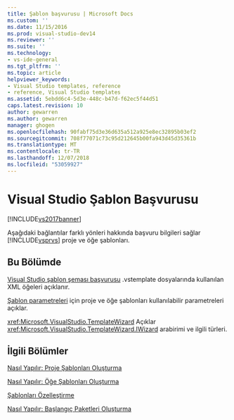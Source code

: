 ```yaml
---
title: Şablon başvurusu | Microsoft Docs
ms.custom: ''
ms.date: 11/15/2016
ms.prod: visual-studio-dev14
ms.reviewer: ''
ms.suite: ''
ms.technology:
- vs-ide-general
ms.tgt_pltfrm: ''
ms.topic: article
helpviewer_keywords:
- Visual Studio templates, reference
- reference, Visual Studio templates
ms.assetid: 5ebdd6c4-5d3e-448c-b47d-f62ec5f44d51
caps.latest.revision: 10
author: gewarren
ms.author: gewarren
manager: ghogen
ms.openlocfilehash: 90fabf75d3e36d635a512a925e8ec32895b03ef2
ms.sourcegitcommit: 708f77071c73c95d212645b00fa943d45d35361b
ms.translationtype: MT
ms.contentlocale: tr-TR
ms.lasthandoff: 12/07/2018
ms.locfileid: "53059927"
---
```

# <a name="visual-studio-template-reference"></a>Visual Studio Şablon Başvurusu
[!INCLUDE[vs2017banner](../includes/vs2017banner.md)]

Aşağıdaki bağlantılar farklı yönleri hakkında başvuru bilgileri sağlar [!INCLUDE[vsprvs](../includes/vsprvs-md.md)] proje ve öğe şablonları.

## <a name="in-this-section"></a>Bu Bölümde
 [Visual Studio şablon şeması başvurusu](../extensibility/visual-studio-template-schema-reference.md) .vstemplate dosyalarında kullanılan XML öğeleri açıklanır.

 [Şablon parametreleri](../ide/template-parameters.md) için proje ve öğe şablonları kullanılabilir parametreleri açıklar.

 <xref:Microsoft.VisualStudio.TemplateWizard> Açıklar <xref:Microsoft.VisualStudio.TemplateWizard.IWizard> arabirimi ve ilgili türleri.

## <a name="related-sections"></a>İlgili Bölümler
 [Nasıl Yapılır: Proje Şablonları Oluşturma](../ide/how-to-create-project-templates.md)

 [Nasıl Yapılır: Öğe Şablonları Oluşturma](../ide/how-to-create-item-templates.md)

 [Şablonları Özelleştirme](../ide/customizing-project-and-item-templates.md)

 [Nasıl Yapılır: Başlangıç Paketleri Oluşturma](../ide/how-to-create-starter-kits.md)